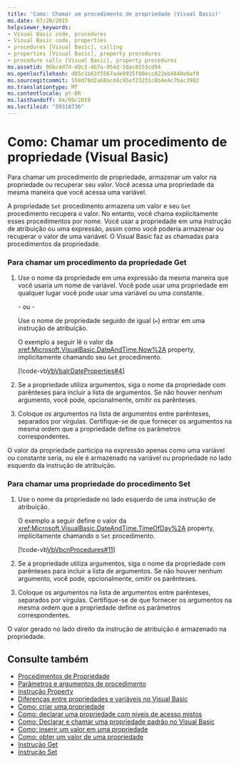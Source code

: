 ```yaml
---
title: 'Como: Chamar um procedimento de propriedade (Visual Basic)'
ms.date: 07/20/2015
helpviewer_keywords:
- Visual Basic code, procedures
- Visual Basic code, properties
- procedures [Visual Basic], calling
- properties [Visual Basic], property procedures
- procedure calls [Visual Basic], property procedures
ms.assetid: 96bc4d74-d9c3-4b7a-954d-58ac8553cd94
ms.openlocfilehash: d05c1b63f5567ade9935f80ecc022eb4840e0af0
ms.sourcegitcommit: 558d78d2a68acd4c95ef23231c8b4e4c7bac3902
ms.translationtype: MT
ms.contentlocale: pt-BR
ms.lasthandoff: 04/09/2019
ms.locfileid: "59318736"
---
```

# <a name="how-to-call-a-property-procedure-visual-basic"></a>Como: Chamar um procedimento de propriedade (Visual Basic)
Para chamar um procedimento de propriedade, armazenar um valor na propriedade ou recuperar seu valor. Você acessa uma propriedade da mesma maneira que você acessa uma variável.  
  
 A propriedade `Set` procedimento armazena um valor e seu `Get` procedimento recupera o valor. No entanto, você chama explicitamente esses procedimentos por nome. Você usar a propriedade em uma instrução de atribuição ou uma expressão, assim como você poderia armazenar ou recuperar o valor de uma variável. O Visual Basic faz as chamadas para procedimentos da propriedade.  
  
### <a name="to-call-a-propertys-get-procedure"></a>Para chamar um procedimento da propriedade Get  
  
1. Use o nome da propriedade em uma expressão da mesma maneira que você usaria um nome de variável. Você pode usar uma propriedade em qualquer lugar você pode usar uma variável ou uma constante.  
  
     - ou -  
  
     Use o nome de propriedade seguido de igual (`=`) entrar em uma instrução de atribuição.  
  
     O exemplo a seguir lê o valor da <xref:Microsoft.VisualBasic.DateAndTime.Now%2A> property, implicitamente chamando seu `Get` procedimento.  
  
     [!code-vb[VbVbalrDateProperties#4](~/samples/snippets/visualbasic/VS_Snippets_VBCSharp/VbVbalrDateProperties/VB/Module1.vb#4)]  
  
2. Se a propriedade utiliza argumentos, siga o nome da propriedade com parênteses para incluir a lista de argumentos. Se não houver nenhum argumento, você pode, opcionalmente, omitir os parênteses.  
  
3. Coloque os argumentos na lista de argumentos entre parênteses, separados por vírgulas. Certifique-se de que fornecer os argumentos na mesma ordem que a propriedade define os parâmetros correspondentes.  
  
 O valor da propriedade participa na expressão apenas como uma variável ou constante seria, ou ele é armazenado na variável ou propriedade no lado esquerdo da instrução de atribuição.  
  
### <a name="to-call-a-propertys-set-procedure"></a>Para chamar uma propriedade do procedimento Set  
  
1. Use o nome da propriedade no lado esquerdo de uma instrução de atribuição.  
  
     O exemplo a seguir define o valor da <xref:Microsoft.VisualBasic.DateAndTime.TimeOfDay%2A> property, implicitamente chamando o `Set` procedimento.  
  
     [!code-vb[VbVbcnProcedures#11](~/samples/snippets/visualbasic/VS_Snippets_VBCSharp/VbVbcnProcedures/VB/Class1.vb#11)]  
  
2. Se a propriedade utiliza argumentos, siga o nome da propriedade com parênteses para incluir a lista de argumentos. Se não houver nenhum argumento, você pode, opcionalmente, omitir os parênteses.  
  
3. Coloque os argumentos na lista de argumentos entre parênteses, separados por vírgulas. Certifique-se de que fornecer os argumentos na mesma ordem que a propriedade define os parâmetros correspondentes.  
  
 O valor gerado no lado direito da instrução de atribuição é armazenado na propriedade.  
  
## <a name="see-also"></a>Consulte também

- [Procedimentos de Propriedade](./property-procedures.md)
- [Parâmetros e argumentos de procedimento](./procedure-parameters-and-arguments.md)
- [Instrução Property](../../../../visual-basic/language-reference/statements/property-statement.md)
- [Diferenças entre propriedades e variáveis no Visual Basic](./differences-between-properties-and-variables.md)
- [Como: criar uma propriedade](./how-to-create-a-property.md)
- [Como: declarar uma propriedade com níveis de acesso mistos](./how-to-declare-a-property-with-mixed-access-levels.md)
- [Como: Declarar e chamar uma propriedade padrão no Visual Basic](./how-to-declare-and-call-a-default-property.md)
- [Como: inserir um valor em uma propriedade](./how-to-put-a-value-in-a-property.md)
- [Como: obter um valor de uma propriedade](./how-to-get-a-value-from-a-property.md)
- [Instrução Get](../../../../visual-basic/language-reference/statements/get-statement.md)
- [Instrução Set](../../../../visual-basic/language-reference/statements/set-statement.md)
